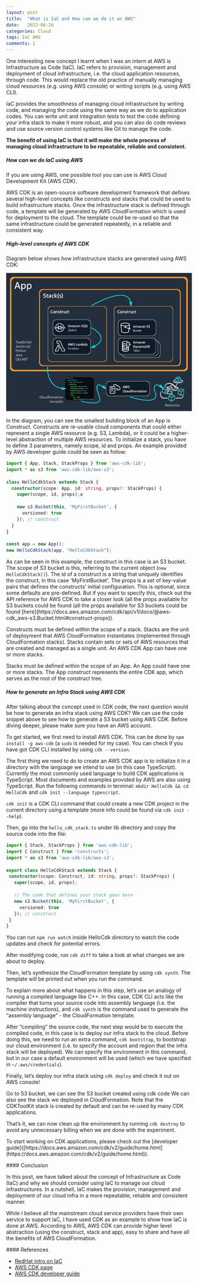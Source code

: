 ```yaml
---
layout: post
title:  "What is IaC and How can we do it on AWS"
date:   2022-06-26
categories: Cloud
tags: IaC AWS 
comments: 1
---
```

<p> 
One interesting new concept I learnt when I was an intern at AWS is Infrastructure as Code (IaC). 
IaC refers to provision, management and deployment of cloud infrastructure, i.e. the cloud application resources, through code. 
This would replace the old practice of manually managing cloud resources (e.g. using AWS console) or writing scripts (e.g. using AWS CLI).
</p>
<p>
IaC provides the smoothness of managing cloud infrastructure by writing code, and managing the code using the same way as we do to application codes. 
You can write unit and integration tests to test the code defining your infra stack to make it more robust, and you can also do code reviews and use source version control systems like Git to manage the code.
</p>
<p> 
<b>The benefit of using IaC is that it will make the whole process of managing cloud infrastructure to be repeatable, reliable and consistent.</b>
</p>

##### How can we do IaC using AWS

<p> 
If you are using AWS, one possible tool you can use is AWS Cloud Development Kit (AWS CDK).  
</p>

<p> 
AWS CDK is an open-source software development framework that defines several high-level concepts like constructs and stacks that could be used to build infrastructure stacks. Once the infrastructure stack is defined through code, a template will be generated by AWS CloudFormation which is used for deployment to the cloud. The template could be re-used so that the same infrastructure could be generated repeatedly, in a reliable and consistent way.
</p>

##### High-level concepts of AWS CDK
<p>
Diagram below shows how infrastructure stacks are generated using AWS CDK:  
</p>

![High-level concepts in AWS CDK](/assets/images/AppStacks.png)

<p>
  In the diagram, you can see the smallest building block of an App is Construct. Constructs are re-usable cloud components that could either represent a single AWS resource (e.g. S3, Lambda), or it could be a higher-level abstraction of multiple AWS resources. To initialize a stack, you have to define 3 parameters, namely scope, id and props. An example provided by AWS developer guide could be seen as follow:
</p>

```TypeScript
import { App, Stack, StackProps } from 'aws-cdk-lib';
import * as s3 from 'aws-cdk-lib/aws-s3';

class HelloCdkStack extends Stack {
  constructor(scope: App, id: string, props?: StackProps) {
    super(scope, id, props);a

    new s3.Bucket(this, 'MyFirstBucket', {
      versioned: true
    }); // construct
  }
}

const app = new App();
new HelloCdkStack(app, "HelloCdkStack");
```

<p>
  As can be seen in this example, the construct in this case is an S3 bucket. 
  The scope of S3 bucket is this, referring to the current object (<code>new HelloCdkStack()</code>). 
  The id of a construct is a string that uniquely identifies the construct, in this case 'MyFirstBucket'. 
  The props is a set of key-value pairs that defines the constructs’ initial configuration. 
  This is optional, since some defaults are pre-defined. But if you want to specify this, check out the API reference for AWS CDK to take a closer look (all the props available for S3 buckets could be found (all the props available for S3 buckets could be found [here](https://docs.aws.amazon.com/cdk/api/v1/docs/@aws-cdk_aws-s3.Bucket.html#construct-props)).
</p>
<p>
Constructs must be defined within the scope of a stack. Stacks are the unit of deployment that AWS CloudFormation instantiates (implemented through CloudFormation stacks). Stacks contain sets or sets of AWS resources that are created and managed as a single unit. An AWS CDK App can have one or more stacks.  
</p>
<p>
Stacks must be defined within the scope of an App. An App could have one or more stacks. The App construct represents the entire CDK app, which serves as the root of the construct tree.  
</p>

##### How to generate an Infra Stack using AWS CDK
<p>
 After talking about the concept used in CDK code, the next question would be how to generate an infra stack using AWS CDK? We can use the code snippet above to see how to generate a S3 bucket using AWS CDK. Before diving deeper, please make sure you have an AWS account. 
</p>
<p>
 To get started, we first need to install AWS CDK. This can be done by <code>npm install -g aws-cdk</code> (a <code>sudo</code> is needed for my case). 
  You can check if you have got CDK CLI installed by using <code>cdk --version</code>.
</p>
<p>
 The first thing we need to do to create an AWS CDK app is to initialize it in a directory with the language we intend to use (in this case TypeScript). Currently the most commonly used language to build CDK applications is TypeScript. Most documents and examples provided by AWS are also using TypeScript.
 Run the following commands in terminal: <code>mkdir HelloCdk && cd HelloCdk</code> and <code>cdk init --language typescript</code>.
</p>
<p>
 <code>cdk init</code> is a CDK CLI command that could create a new CDK project in the current directory using a template (more info could be found via <code>cdk init --help</code>). 
 </p>
 <p>
 Then, go into the <code>hello_cdk_stack.ts</code> under lib directory and copy the source code into the file:
  </p>
  
 
 ```TypeScript
 import { Stack, StackProps } from 'aws-cdk-lib';
import { Construct } from 'constructs';
import * as s3 from 'aws-cdk-lib/aws-s3';

export class HelloCdkStack extends Stack {
  constructor(scope: Construct, id: string, props?: StackProps) {
    super(scope, id, props);

    // The code that defines your stack goes here
    new s3.Bucket(this, 'MyFirstBucket', {
      versioned: true
    }); // construct
  }
} 
 ```

<p>
  You can run <code>npm run watch</code> inside HelloCdk directory to watch the code updates and check for potential errors.  
</p>
<p>
 After modifying code, run <code>cdk diff</code> to take a look at what changes we are about to deploy. 
</p>
<p>
  Then, let’s synthesize the CloudFormation template by using <code>cdk synth</code>. The template will be printed out when you run the command.
 </p>
 <p>
 To explain more about what happens in this step, let’s use an analogy of running a compiled language like C++. In this case, CDK CLI acts like the compiler that turns your source code into assembly language (i.e. the machine instructions), and <code>cdk synth</code> is the command used to generate the “assembly language” - the CloudFormation template.
</p>
<p>
  After “compiling” the source code, the next step would be to execute the compiled code, in this case is to deploy our infra stack to the cloud. Before doing this, we need to run an extra command, <code>cdk bootstrap</code>, to bootstrap our cloud environment (i.e. to specify the account and region that the infra stack will be deployed). We can specify the environment in this command, but in our case a default environment will be used (which we have specified in <code>~/.aws/credentials</code>).
</p>
<p>
  Finally, let’s deploy our infra stack using <code>cdk deploy</code> and check it out on AWS console!
 </p>
 <p>
 Go to S3 bucket, we can see the S3 bucket created using cdk code
 We can also see the stack we deployed in CloudFormation. Note that the CDKToolKit stack is created by default and can be re-used by many CDK applications.
 </p>

<p>
 That’s it, we can now clean up the environment by running <code>cdk destroy</code> to avoid any unnecessary billing when we are done with the experiment. 
 </p>
 <p>
 To start working on CDK applications, please check out the [developer guide]([https://docs.aws.amazon.com/cdk/v2/guide/home.html](https://docs.aws.amazon.com/cdk/v2/guide/home.html)). 
 </p>
#### Conclusion
<p>
 In this post, we have talked about the concept of Infrastructure as Code (IaC) and why we should consider using IaC to manage our cloud infrastructures. In a nutshell, IaC makes the provision, management and deployment of our cloud infra in a more repeatable, reliable and consistent manner.
</p>
<p>
 While I believe all the mainstream cloud service providers have their own service to support IaC, I have used CDK as an example to show how IaC is done at AWS. According to AWS, AWS CDK can provide higher level abstraction (using the construct, stack and app), easy to share and have all the benefits of AWS CloudFormation. 
</p>
#### References

- [RedHat intro on IaC](https://www.redhat.com/en/topics/automation/what-is-infrastructure-as-code-iac)
- [AWS CDK page](https://aws.amazon.com/cdk/)
- [AWS CDK developer guide](https://docs.aws.amazon.com/cdk/v2/guide/home.html)
